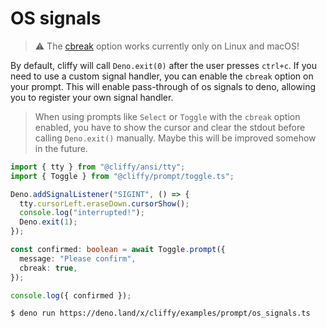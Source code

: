# OS signals

> ⚠️ The
> [cbreak](https://deno.land/api@v1.31.1?s=Deno.SetRawOptions#prop_cbreak)
> option works currently only on Linux and macOS!

By default, cliffy will call `Deno.exit(0)` after the user presses `ctrl+c`. If
you need to use a custom signal handler, you can enable the `cbreak` option on
your prompt. This will enable pass-through of os signals to deno, allowing you
to register your own signal handler.

> When using prompts like `Select` or `Toggle` with the `cbreak` option enabled,
> you have to show the cursor and clear the stdout before calling `Deno.exit()`
> manually. Maybe this will be improved somehow in the future.

```typescript
import { tty } from "@cliffy/ansi/tty";
import { Toggle } from "@cliffy/prompt/toggle.ts";

Deno.addSignalListener("SIGINT", () => {
  tty.cursorLeft.eraseDown.cursorShow();
  console.log("interrupted!");
  Deno.exit(1);
});

const confirmed: boolean = await Toggle.prompt({
  message: "Please confirm",
  cbreak: true,
});

console.log({ confirmed });
```

```console
$ deno run https://deno.land/x/cliffy/examples/prompt/os_signals.ts
```
